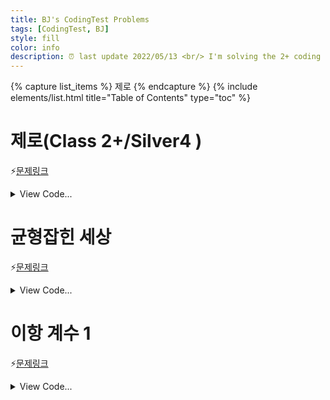 ```yaml
---
title: BJ's CodingTest Problems
tags: [CodingTest, BJ]
style: fill
color: info
description: ⏰ last update 2022/05/13 <br/> I'm solving the 2+ coding problems of  "solved.ac" and summarizing. 
---
```


{% capture list_items %}
제로
{% endcapture %}
{% include elements/list.html title="Table of Contents" type="toc" %}



# 제로(Class 2+/Silver4 )

⚡[문제링크](https://www.acmicpc.net/problem/10773)

<details>
<summary>View Code...</summary>
<div markdown="1">

```python
k = int(input())
numbers = []
for i in range(k):
    number = int(input())
    if number != 0:
        numbers.append(number)
    else:
        numbers.pop(-1)
    print(numbers)
answer = sum(numbers)
print(answer)
```
</div>
</details>



# 균형잡힌 세상

⚡[문제링크](https://www.acmicpc.net/problem/10773)

<details>
<summary>View Code...</summary>
<div markdown="1">

```python
while True :
    a = input()
    stack = []

    if a == "." :
        break

    for i in a :
        if i == '[' or i == '(' :
            stack.append(i)
        elif i == ']' :
            if len(stack) != 0 and stack[-1] == '[' :
                stack.pop() # 맞으면 지워서 stack을 비워줌 0 = yes
            else : 
                stack.append(']')
                break
        elif i == ')' :
            if len(stack) != 0 and stack[-1] == '(' :
                stack.pop()
            else :
                stack.append(')')
                break
    if len(stack) == 0 :
        print('yes')
    else :
        print('no')
```

</div>
</details>

# 이항 계수 1

⚡[문제링크](https://www.acmicpc.net/problem/11050)

<details>
<summary>View Code...</summary>
<div markdown="1">

```python
import math
n,k = map(int, input().split())
if(k < 0):
    print(0)
elif k <= n:
    print(int(math.factorial(n) / (math.factorial(k) * math.factorial(n-k))))
else:
    print(0)
```

</div>
</details>